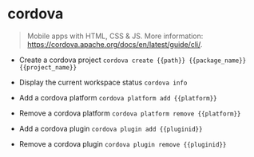 # cordova
> Mobile apps with HTML, CSS & JS.
> More information: <https://cordova.apache.org/docs/en/latest/guide/cli/>.

- Create a cordova project
`cordova create {{path}} {{package_name}} {{project_name}}`

- Display the current workspace status
`cordova info`

- Add a cordova platform
`cordova platform add {{platform}}`

- Remove a cordova platform
`cordova platform remove {{platform}}`

- Add a cordova plugin
`cordova plugin add {{pluginid}}`

- Remove a cordova plugin
`cordova plugin remove {{pluginid}}`
